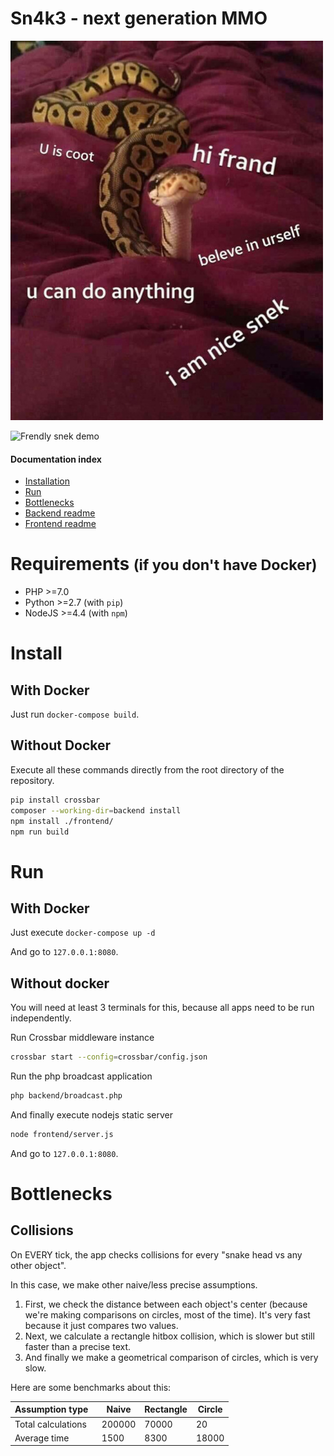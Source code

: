 Sn4k3 - next generation MMO
===========================

![Frendly snek](snake.jpg)

![Frendly snek demo](sn4k3.gif)

#### Documentation index

* [Installation](#install)
* [Run](#run)
* [Bottlenecks](#nottlenecks)
* [Backend readme](backend/README.md)
* [Frontend readme](frontend/README.md)

# Requirements <small>(if you don't have Docker)</small>

* PHP >=7.0
* Python >=2.7 (with `pip`)
* NodeJS >=4.4 (with `npm`)

# Install

## With Docker

Just run `docker-compose build`.

## Without Docker

Execute all these commands directly from the root directory of the repository.

```bash
pip install crossbar
composer --working-dir=backend install
npm install ./frontend/
npm run build
```

# Run

## With Docker

Just execute `docker-compose up -d`

And go to `127.0.0.1:8080`.

## Without docker

You will need at least 3 terminals for this, because all apps need to be run independently.

Run Crossbar middleware instance

```bash
crossbar start --config=crossbar/config.json
```

Run the php broadcast application

```bash
php backend/broadcast.php
```

And finally execute nodejs static server

```bash
node frontend/server.js
```

And go to `127.0.0.1:8080`.

# Bottlenecks

## Collisions

On EVERY tick, the app checks collisions for every "snake head vs any other object".

In this case, we make other naive/less precise assumptions.

1. First, we check the distance between each object's center (because we're making comparisons on circles, most of the
 time). It's very fast because it just compares two values.
2. Next, we calculate a rectangle hitbox collision, which is slower but still faster than a precise text.
3. And finally we make a geometrical comparison of circles, which is very slow.

Here are some benchmarks about this:

| Assumption type    | Naive  | Rectangle | Circle |
| ------------------ | ------ | --------- | ------ |
| Total calculations | 200000 | 70000     | 20     |
| Average time       | 1500   | 8300      | 18000  |
